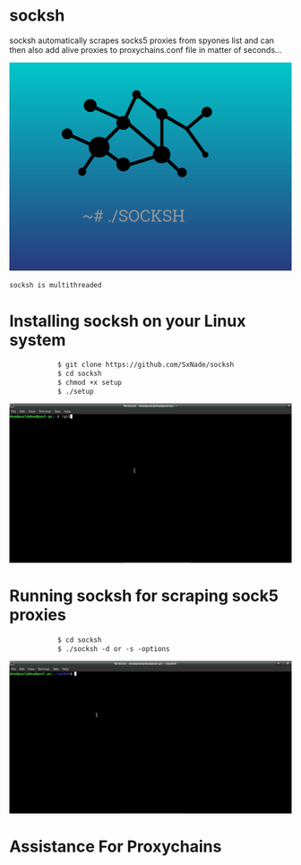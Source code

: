 # socksh

socksh automatically scrapes socks5 proxies from spyones list and can then also add alive proxies to proxychains.conf file in matter of seconds...
    
![Capture](https://github.com/SxNade/socksh/blob/main/socksh.png)


    socksh is multithreaded

# Installing socksh on your Linux system


                $ git clone https://github.com/SxNade/socksh
                $ cd socksh
                $ chmod +x setup
                $ ./setup

![Capture](https://github.com/SxNade/socksh/blob/main/extras/install.gif)

# Running socksh for scraping sock5 proxies

                $ cd socksh
                $ ./socksh -d or -s -options

![Capture](https://github.com/SxNade/socksh/blob/main/extras/running.gif)


# Assistance For Proxychains
